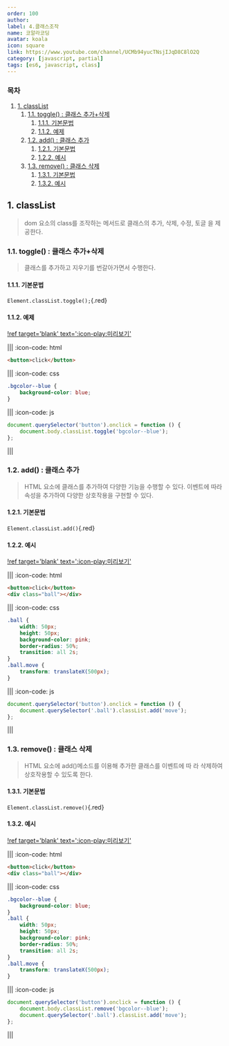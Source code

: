 ```yaml
---
order: 100
author:
label: 4.클래스조작
name: 코알라코딩
avatar: koala
icon: square
link: https://www.youtube.com/channel/UCMb94yucTNsjIJqD8C8lO2Q
category: [javascript, partial]
tags: [es6, javascript, class]
---
```


### 목차 <!-- omit in toc -->

1. [1. classList](#1-classlist)
	1. [1.1. toggle() : 클래스 추가+삭제](#11-toggle--클래스-추가삭제)
		1. [1.1.1. 기본문법](#111-기본문법)
		2. [1.1.2. 예제](#112-예제)
	2. [1.2. add() : 클래스 추가](#12-add--클래스-추가)
		1. [1.2.1. 기본문법](#121-기본문법)
		2. [1.2.2. 예시](#122-예시)
	3. [1.3. remove() : 클래스 삭제](#13-remove--클래스-삭제)
		1. [1.3.1. 기본문법](#131-기본문법)
		2. [1.3.2. 예시](#132-예시)

## 1. classList

> dom 요소의 class를 조작하는 메서드로 클래스의 추가, 삭제, 수정, 토글 을 제공한다.

### 1.1. toggle() : 클래스 추가+삭제

> 클래스를 추가하고 지우기를 번갈아가면서 수행한다.

#### 1.1.1. 기본문법

`Element.classList.toggle();`{.red}

#### 1.1.2. 예제

[!ref target='blank' text=':icon-play:미리보기'](https://qwerewqwerew.github.io/source/js/partial/class/1.html)

||| :icon-code: html

```html
<button>click</button>
```

||| :icon-code: css

```css
.bgcolor--blue {
	background-color: blue;
}
```

||| :icon-code: js

```js
document.querySelector('button').onclick = function () {
	document.body.classList.toggle('bgcolor--blue');
};
```

|||

### 1.2. add() : 클래스 추가

> HTML 요소에 클래스를 추가하여 다양한 기능을 수행할 수 있다. 이벤트에 따라 속성을 추가하여 다양한 상호작용을 구현할 수 있다.

#### 1.2.1. 기본문법

`Element.classList.add()`{.red}

#### 1.2.2. 예시

[!ref target='blank' text=':icon-play:미리보기'](https://qwerewqwerew.github.io/source/js/partial/selector/2.html)

||| :icon-code: html

```html
<button>click</button>
<div class="ball"></div>
```

||| :icon-code: css

```css
.ball {
	width: 50px;
	height: 50px;
	background-color: pink;
	border-radius: 50%;
	transition: all 2s;
}
.ball.move {
	transform: translateX(500px);
}
```

||| :icon-code: js

```js
document.querySelector('button').onclick = function () {
	document.querySelector('.ball').classList.add('move');
};
```

|||

### 1.3. remove() : 클래스 삭제

> HTML 요소에 add()메소드를 이용해 추가한 클래스를 이벤트에 따 라 삭제하여 상호작용할 수 있도록 한다.

#### 1.3.1. 기본문법

`Element.classList.remove()`{.red}

#### 1.3.2. 예시

[!ref target='blank' text=':icon-play:미리보기'](https://qwerewqwerew.github.io/source/js/partial/selector/3.html)

||| :icon-code: html

```html
<button>click</button>
<div class="ball"></div>
```

||| :icon-code: css

```css
.bgcolor--blue {
	background-color: blue;
}
.ball {
	width: 50px;
	height: 50px;
	background-color: pink;
	border-radius: 50%;
	transition: all 2s;
}
.ball.move {
	transform: translateX(500px);
}
```

||| :icon-code: js

```js
document.querySelector('button').onclick = function () {
	document.body.classList.remove('bgcolor--blue');
	document.querySelector('.ball').classList.add('move');
};
```

|||
